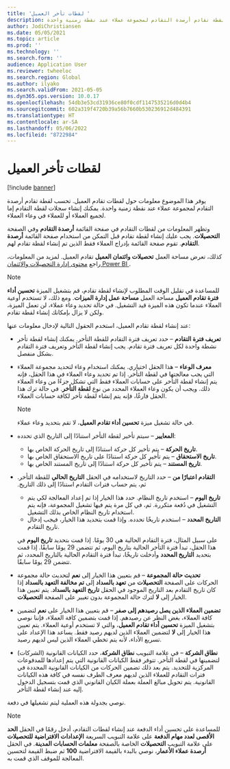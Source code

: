 ```yaml
---
title: 'لقطات تأخر العميل '
description: يوفر هذا الموضوع معلومات حول لقطات تقادم العميل. تحسب لقطة تقادم أرصدة التقادم لمجموعة عملاء عند نقطة زمنية واحدة.
author: JodiChristiansen
ms.date: 05/05/2021
ms.topic: article
ms.prod: ''
ms.technology: ''
ms.search.form: ''
audience: Application User
ms.reviewer: twheeloc
ms.search.region: Global
ms.author: ilyako
ms.search.validFrom: 2021-05-05
ms.dyn365.ops.version: 10.0.17
ms.openlocfilehash: 54db3e53cd31936ce80f0cdf1147535216d0d4b4
ms.sourcegitcommit: 602a319f4720b39a56b7660b530236912d484391
ms.translationtype: HT
ms.contentlocale: ar-SA
ms.lasthandoff: 05/06/2022
ms.locfileid: "8722984"
---
```

# <a name="customer-aging-snapshots"></a>لقطات تأخر العميل 

[!include [banner](../includes/banner.md)]

يوفر هذا الموضوع معلومات حول لقطات تقادم العميل. تحسب لقطة تقادم أرصدة التقادم لمجموعة عملاء عند نقطة زمنية واحدة. يمكنك إنشاء سجلات لقطة التقادم إما لجميع العملاء أو للعملاء في وعاء العملاء.

وتظهر المعلومات من لقطات التقادم في صفحة القائمة **أرصدة التقادم** وفي الصفحة **التحصيلات**. يجب عليك إنشاء لقطة تقادم قبل التمكن من استخدام صفحة القائمة **أرصدة التقادم**. تقوم صفحة القائمة بإدراج العملاء فقط الذين تم إنشاء لقطة تقادم لهم.

كذلك، تعرض مساحة العمل **تحصيلات وائتمان العميل** تقادم العميل. لمزيد من المعلومات، راجع [محتوى إدارة التحصيلات والائتمان Power BI ](credit-collections-power-bi.md).

> [!NOTE]
> للمساعدة في تقليل الوقت المطلوب لإنشاء لقطة تقادم، قم بتشغيل الميزة **تحسين أداء فترة تقادم العميل** مساحة العمل **مساحة عمل إدارة الميزات**. ومع ذلك، لا تستخدم أوعية العملاء عندما تكون هذه الميزة قيد التشغيل. في حالة تحديد وعاء عملاء، لن تعمل الميزة، ولكن لا يزال بإمكانك إنشاء لقطة تقادم.

عند إنشاء لقطة تقادم العميل، استخدم الحقول التالية لإدخال معلومات عنها:

- **تعريف فترة التقادم** – حدد تعريف فترة التقادم للقطة التأخر. يمكنك إنشاء لقطة تأخر نشطة واحدة لكل تعريف فترة تقادم. يجب إنشاء لقطة التأخر وتعريف فترة التقادم بشكل منفصل.
- **معرف الوعاء** – هذا الحقل اختياري. يمكنك استخدام وعاء لتحديد مجموعة العملاء التي يجب معالجتها في لقطة التأخر. إذا تم تحديد وعاء العملاء في هذا الحقل، فإنه يتم إنشاء لقطة التأخر على حسابات العملاء فقط التي تشكل جزءًا من وعاء العملاء ذلك. ويجب أن يكون وعاء العملاء المحدد من نوع **لقطة التأخر**. في حالة ترك هذا الحقل فارغًا، فإنه يتم إنشاء لقطة تأخر لكافة حسابات العملاء.

    > [!NOTE]
    > في حالة تشغيل ميزة **تحسين أداء تقادم العميل**، لا تقم بتحديد وعاء عملاء.

- **المعايير** – سيتم تأخير لقطة التأخر استنادًا إلى التاريخ الذي تحدده:

    - **تاريخ الحركة** – يتم تأخير كل حركة استنادًا إلى تاريخ الحركة الخاص بها.
    - **تاريخ الاستحقاق** – يتم تأخير كل حركة استنادًا على تاريخ الاستحقاق الخاص بها.
    - **تاريخ المستند** – يتم تأخير كل حركة استنادًا إلى تاريخ المستند الخاص بها.

- **التقادم اعتبارًا من‬‏‫** – حدد التاريخ لاستخدامه في الحقل **التاريخ الحالي** للقطة التأخر. ثم، يتم حساب فترات التقادم استنادًا إلى ذلك التاريخ. 

    - **تاريخ اليوم** – استخدم تاريخ النظام. حدد هذا الخيار إذا تم إعداد المعالجة لكي يتم التشغيل في دُفعة متكررة. ثم، في كل مرة يتم فيها تشغيل المجموعة، فإنه يتم استخدام تاريخ النظام الخاص بذلك التشغيل.
    - **التاريخ المحدد** – استخدم تاريخًا تحدده. وإذا قمت بتحديد هذا الخيار، فيجب إدخال تاريخ التقادم.

    على سبيل المثال، فترة التقادم الحالية هي 30 يومًا. إذا قمت بتحديد **تاريخ اليوم** في هذا الحقل، تبدأ فترة التأخر الحالية بتاريخ اليوم، ثم تتضمن 29 يومًا سابقًا. إذا قمت بتحديد **التاريخ المحدد** وأدخلت تاريخًا، تبدأ فترة التقادم الحالية بالتاريخ المحدد، ثم تتضمن 29 يومًا سابقًا.

- **تحديث حالة المجموعة** – قم بتعيين هذا الخيار إلى **نعم** لتحديث حالة مجموعة الحركات على الصفحة **التحصيلات** من **تعهد بالسداد** إلى **تم مخالفة التعهد بالسداد** إذا كان تاريخ التقادم بعد التاريخ الموجود في الحقل **تاريخ التعهد بالسداد**. يتم تعيين هذا الخيار إلى **لا** لترك حالة المجموعة بدون تغيير على الصفحة **التحصيلات**.
- **تضمين العملاء الذين يصل رصيدهم إلى صفر** – قم بتعيين هذا الخيار على **نعم** لتضمين كافة العملاء، بغض النظر عن رصيدهم. إذا قمت بتضمين كافة العملاء، فإننا نوصي بتشغيل الميزة **تحسين أداء تقادم العميل**، والتي لا تستخدم أوعية العملاء. يتم تعيين هذا الخيار إلى **لا** لتضمين العملاء الذين لديهم رصيد فقط. يساعد هذا الإعداد على تسريع الأداء، لأنه يتم تخطي العملاء الذين ليس لديهم رصيد.
- **نطاق الشركة** – في علامة التبويب **نطاق الشركة**، حدد الكيانات القانونية (الشركات) لتضمينها في لقطة التأخر. تتوفر فقط الكيانات القانونية التي يتم إعدادها للمدفوعات المركزية للتحديد. يتم بعد ذلك تضمين الحركات من الكيانات القانونية المحددة في فترات التقادم للعملاء الذين لديهم معرف الطرف نفسه في كافة هذه الكيانات القانونية. يتم تحويل مبالغ العملة بعملة الكيان القانوني الذي قمت بتسجيل الدخول إليه عند إنشاء لقطة التأخر.

نوصي بجدولة هذه العملية ليتم تشغيلها في دفعة.

> [!NOTE]
> للمساعدة على تحسين أداء الدفعة عند إنشاء لقطات التقادم، أدخل رقمًا في الحقل **الحد الأقصى لعدد مهام الدفعة** على علامة التبويب السريعة  **الإعدادات الافتراضية للتحصيلات** على علامة التبويب  **التحصيلات** الخاصة بالصفحة **معلمات الحسابات المدينة**. في الحقل **أرصدة عملاء الأعمار**، نوصي بالبدء بالقيمة الافتراضية **100** ثم ضبط القيمة لتحسين المعالجة للموقف الذي قمت به.

